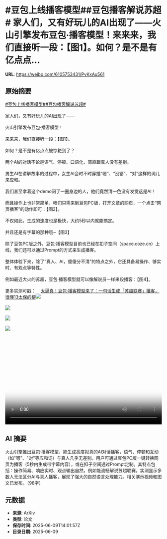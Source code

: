 # #豆包上线播客模型##豆包播客解说苏超# 家人们，又有好玩儿的AI出现了——火山引擎发布豆包·播客模型！来来来，我们直接听一段：【图1】。如何？是不是有亿点点...

**URL**: https://weibo.com/6105753431/PvKxAu561

## 原始摘要

<a href="https://m.weibo.cn/search?containerid=231522type%3D1%26t%3D10%26q%3D%23%E8%B1%86%E5%8C%85%E4%B8%8A%E7%BA%BF%E6%92%AD%E5%AE%A2%E6%A8%A1%E5%9E%8B%23&amp;extparam=%23%E8%B1%86%E5%8C%85%E4%B8%8A%E7%BA%BF%E6%92%AD%E5%AE%A2%E6%A8%A1%E5%9E%8B%23" data-hide=""><span class="surl-text">#豆包上线播客模型#</span></a><a href="https://m.weibo.cn/search?containerid=231522type%3D1%26t%3D10%26q%3D%23%E8%B1%86%E5%8C%85%E6%92%AD%E5%AE%A2%E8%A7%A3%E8%AF%B4%E8%8B%8F%E8%B6%85%23&amp;extparam=%23%E8%B1%86%E5%8C%85%E6%92%AD%E5%AE%A2%E8%A7%A3%E8%AF%B4%E8%8B%8F%E8%B6%85%23" data-hide=""><span class="surl-text">#豆包播客解说苏超#</span></a> <br><br>家人们，又有好玩儿的AI出现了——<br><br>火山引擎发布豆包·播客模型！<br><br>来来来，我们直接听一段：【图1】。<br><br>如何？是不是有亿点点被惊艳到了？<br><br>两个AI的对话不论是语气、停顿、口语化，简直跟真人没有差别。<br><br>男生AI在讲解故事的过程中，女生AI会时不时穿插“嗯”、“没错”、“对”这样的词儿来应和。<br><br>我们甚至拿着这个demo问了一圈身边的人，他们竟然清一色没有发觉这是AI！<br><br>而且操作上也非常简单，咱们只需来到豆包PC版，打开文章的网页，一个点击“网页播客”的动作即可：【图2】。<br><br>不仅如此，生成的速度也是极快，大约5秒以内就能搞定。<br><br>并且还是有字幕的那种哦~【图3】<br><br>除了豆包PC版之外，豆包·播客模型目前也已经在扣子空间（space.coze.cn）上线，我们还可以通过Prompt的方式来生成播客。<br><br>整体体验下来，除了“真人、AI，傻傻分不清”的特点之外，它还具备易操作、够实时、有观点等特性。<br><br>例如最近大火的苏超，豆包·播客模型就可以像解说员一样来段播客：【图4】。<br><br>更多实测可戳：<a href="https://weibo.cn/sinaurl?u=https%3A%2F%2Fmp.weixin.qq.com%2Fs%2FqZ0Kcm2wyPpC56dVHZ5tHw" data-hide=""><span class="url-icon"><img style="width: 1rem;height: 1rem" src="https://h5.sinaimg.cn/upload/2015/09/25/3/timeline_card_small_web_default.png" referrerpolicy="no-referrer"></span><span class="surl-text">太逼真！豆包·播客模型来了：一句话生成「苏超联赛」播客，很懂13太保的梗</span></a><img style="" src="https://tvax4.sinaimg.cn/large/006Fd7o3ly1i296neaafjj30zk0k0jr9.jpg" referrerpolicy="no-referrer"><br><br><img style="" src="https://tvax1.sinaimg.cn/large/006Fd7o3ly1i296nebiyhj31hc0u0dh0.jpg" referrerpolicy="no-referrer"><br><br><img style="" src="https://tvax2.sinaimg.cn/large/006Fd7o3ly1i296hzueadj30u00hkgra.jpg" referrerpolicy="no-referrer"><br><br><img style="" src="https://tvax4.sinaimg.cn/large/006Fd7o3ly1i296nbvsgej30zk0k0gng.jpg" referrerpolicy="no-referrer"><br><br><br clear="both"><div style="clear: both"></div><video controls="controls" poster="https://tvax3.sinaimg.cn/orj480/006Fd7o3ly1i296ndo2trj30zk0k0jr9.jpg" style="width: 100%"><source src="https://f.video.weibocdn.com/o0/JqzHo6E9lx08oUmJKOVa01041200jBIg0E010.mp4?label=mp4_720p&amp;template=1280x720.25.0&amp;ori=0&amp;ps=1CwnkDw1GXwCQx&amp;Expires=1749481268&amp;ssig=JMmpA7V94c&amp;KID=unistore,video"><source src="https://f.video.weibocdn.com/o0/YvMH3Csflx08oUmJ6mEU010412008kkA0E010.mp4?label=mp4_hd&amp;template=852x480.25.0&amp;ori=0&amp;ps=1CwnkDw1GXwCQx&amp;Expires=1749481268&amp;ssig=NRWXkgB94y&amp;KID=unistore,video"><source src="https://f.video.weibocdn.com/o0/ZfQHc6Yglx08oUmIP0mc010412004OuP0E010.mp4?label=mp4_ld&amp;template=640x360.25.0&amp;ori=0&amp;ps=1CwnkDw1GXwCQx&amp;Expires=1749481268&amp;ssig=abQ2rYxdQi&amp;KID=unistore,video"><p>视频无法显示，请前往<a href="https://video.weibo.com/show?fid=1034%3A5175668946960404" target="_blank" rel="noopener noreferrer">微博视频</a>观看。</p></video>

## AI 摘要

火山引擎推出豆包·播客模型，能生成高度拟真的AI对话播客，语气、停顿和互动（如"嗯"、"对"等应和词）与真人几乎无差别。用户可通过豆包PC版一键转换网页为播客（5秒内生成带字幕内容），或在扣子空间通过Prompt定制。其特点包括：操作简易、响应实时、观点输出自然，例如能流畅解说苏超联赛。实测显示多数人无法区分AI与真人播客，展现了强大的自然语言处理能力。相关演示视频和图文已发布。（98字）

## 元数据

- **来源**: ArXiv
- **类型**: 论文
- **保存时间**: 2025-06-09T14:01:57Z
- **目录日期**: 2025-06-09
